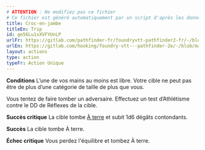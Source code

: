 ```yaml
---
# ATTENTION : Ne modifiez pas ce fichier
# Ce fichier est généré automatiquement par un script d'après les données du module Foundry VTT officiel et de sa traduction
title: Croc-en-jambe
titleEn: Trip
id: ge56Lu1xXVFYUnLP
urlFr: https://gitlab.com/pathfinder-fr/foundryvtt-pathfinder2-fr/-/blob/master/data/actions/ge56Lu1xXVFYUnLP.htm
urlEn: https://gitlab.com/hooking/foundry-vtt---pathfinder-2e/-/blob/master/packs/data/actions.db/trip.json
layout: actions
type: action
typeFr: Action Unique
---
```

**Conditions** L’une de vos mains au moins est libre. Votre cible ne peut pas être de plus d’une catégorie de taille de plus que vous.

Vous tentez de faire tomber un adversaire. Effectuez un test <span data-pf2-action="trip" data-pf2-glyph="A">d’Athlétisme contre le DD de Réflexes de la cible.

**Succès critique** La cible tombe [À terre](../conditions/à-terre.html) et subit 1d6 dégâts contondants.

**Succès** La cible tombe À terre.

**Échec critique** Vous perdez l'équilibre et tombez À terre.
